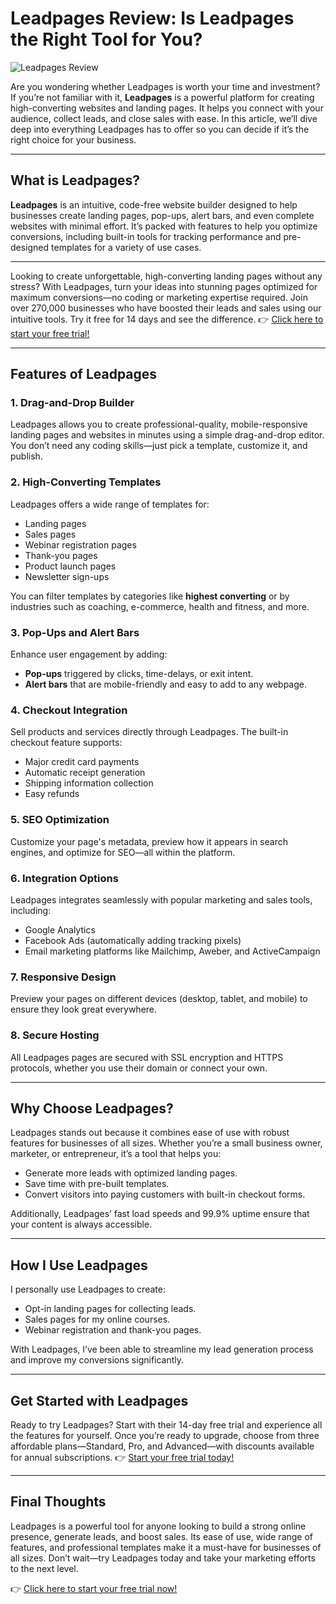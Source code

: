 # Leadpages Review: Is Leadpages the Right Tool for You?

![Leadpages Review](https://static.wixstatic.com/media/eef33b_2649c5afea46442ea7b7fee498767cf5~mv2.jpg)

Are you wondering whether Leadpages is worth your time and investment? If you’re not familiar with it, **Leadpages** is a powerful platform for creating high-converting websites and landing pages. It helps you connect with your audience, collect leads, and close sales with ease. In this article, we’ll dive deep into everything Leadpages has to offer so you can decide if it’s the right choice for your business.

---

## What is Leadpages?

**Leadpages** is an intuitive, code-free website builder designed to help businesses create landing pages, pop-ups, alert bars, and even complete websites with minimal effort. It’s packed with features to help you optimize conversions, including built-in tools for tracking performance and pre-designed templates for a variety of use cases.

---

Looking to create unforgettable, high-converting landing pages without any stress? With Leadpages, turn your ideas into stunning pages optimized for maximum conversions—no coding or marketing expertise required. Join over 270,000 businesses who have boosted their leads and sales using our intuitive tools. Try it free for 14 days and see the difference. 👉 [Click here to start your free trial!](https://bit.ly/LEadPages)

---

## Features of Leadpages

### 1. Drag-and-Drop Builder
Leadpages allows you to create professional-quality, mobile-responsive landing pages and websites in minutes using a simple drag-and-drop editor. You don’t need any coding skills—just pick a template, customize it, and publish.

### 2. High-Converting Templates
Leadpages offers a wide range of templates for:
- Landing pages
- Sales pages
- Webinar registration pages
- Thank-you pages
- Product launch pages
- Newsletter sign-ups

You can filter templates by categories like **highest converting** or by industries such as coaching, e-commerce, health and fitness, and more.

### 3. Pop-Ups and Alert Bars
Enhance user engagement by adding:
- **Pop-ups** triggered by clicks, time-delays, or exit intent.
- **Alert bars** that are mobile-friendly and easy to add to any webpage.

### 4. Checkout Integration
Sell products and services directly through Leadpages. The built-in checkout feature supports:
- Major credit card payments
- Automatic receipt generation
- Shipping information collection
- Easy refunds

### 5. SEO Optimization
Customize your page's metadata, preview how it appears in search engines, and optimize for SEO—all within the platform.

### 6. Integration Options
Leadpages integrates seamlessly with popular marketing and sales tools, including:
- Google Analytics
- Facebook Ads (automatically adding tracking pixels)
- Email marketing platforms like Mailchimp, Aweber, and ActiveCampaign

### 7. Responsive Design
Preview your pages on different devices (desktop, tablet, and mobile) to ensure they look great everywhere.

### 8. Secure Hosting
All Leadpages pages are secured with SSL encryption and HTTPS protocols, whether you use their domain or connect your own.

---

## Why Choose Leadpages?

Leadpages stands out because it combines ease of use with robust features for businesses of all sizes. Whether you’re a small business owner, marketer, or entrepreneur, it’s a tool that helps you:
- Generate more leads with optimized landing pages.
- Save time with pre-built templates.
- Convert visitors into paying customers with built-in checkout forms.

Additionally, Leadpages’ fast load speeds and 99.9% uptime ensure that your content is always accessible.

---

## How I Use Leadpages

I personally use Leadpages to create:
- Opt-in landing pages for collecting leads.
- Sales pages for my online courses.
- Webinar registration and thank-you pages.

With Leadpages, I’ve been able to streamline my lead generation process and improve my conversions significantly.

---

## Get Started with Leadpages

Ready to try Leadpages? Start with their 14-day free trial and experience all the features for yourself. Once you’re ready to upgrade, choose from three affordable plans—Standard, Pro, and Advanced—with discounts available for annual subscriptions. 👉 [Start your free trial today!](https://bit.ly/LEadPages)

---

## Final Thoughts

Leadpages is a powerful tool for anyone looking to build a strong online presence, generate leads, and boost sales. Its ease of use, wide range of features, and professional templates make it a must-have for businesses of all sizes. Don’t wait—try Leadpages today and take your marketing efforts to the next level.

👉 [Click here to start your free trial now!](https://bit.ly/LEadPages)
